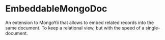 # EmbeddableMongoDoc
An extension to MongoYii that allows to embed related records into the same document. To keep a relational view, but with the speed of a single-document.
